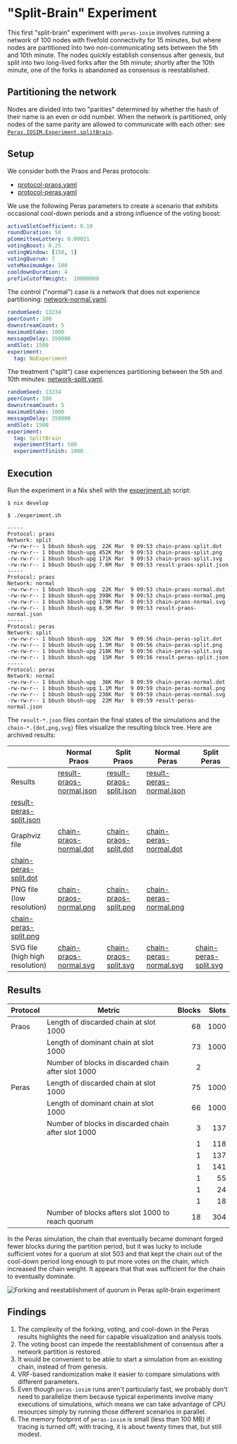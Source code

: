 # "Split-Brain" Experiment

This first "split-brain" experiment with `peras-iosim` involves running a network of 100 nodes with fivefold connectivity for 15 minutes, but where nodes are partitioned into two non-communicating sets between the 5th and 10th minute. The nodes quickly establish consensus after genesis, but split into two long-lived forks after the 5th minute; shortly after the 10th minute, one of the forks is abandoned as consensus is reestablished.


## Partitioning the network

Nodes are divided into two "parities" determined by whether the hash of their name is an even or odd number. When the network is partitioned, only nodes of the same parity are allowed to communicate with each other: see [`Peras.IOSIM.Experiment.splitBrain`](../../src/Peras/IOSim/Experiment.hs).


## Setup

We consider both the Praos and Peras protocols:

- [protocol-praos.yaml](protocol-praos.yaml)
- [protocol-peras.yaml](protocol-peras.yaml)

We use the following Peras parameters to create a scenario that exhibits occasional cool-down periods and a strong influence of the voting boost:

```yaml
activeSlotCoefficient: 0.10
roundDuration: 50
pCommitteeLottery: 0.00021
votingBoost: 0.25
votingWindow: [150, 1]
votingQuorum: 7
voteMaximumAge: 100
cooldownDuration: 4
prefixCutoffWeight:  10000000
```

The control ("normal") case is a network that does not experience partitioning: [network-normal.yaml](network-normal.yaml).

```yaml
randomSeed: 13234
peerCount: 100
downstreamCount: 5
maximumStake: 1000
messageDelay: 350000
endSlot: 1500
experiment:
  tag: NoExperiment
```

The treatment ("split") case experiences partitioning between the 5th and 10th minutes: [network-split.yaml](network-split.yaml).

```yaml
randomSeed: 13234
peerCount: 100
downstreamCount: 5
maximumStake: 1000
messageDelay: 350000
endSlot: 1500
experiment:
  tag: SplitBrain
  experimentStart: 500
  experimentFinish: 1000
```


## Execution

Run the experiment in a Nix shell with the [experiment.sh](experimeht.sh) script:

```console
$ nix develop

$ ./experiment.sh

-----
Protocol: praos
Network: split
-rw-rw-r-- 1 bbush bbush-upg  22K Mar  9 09:53 chain-praos-split.dot
-rw-rw-r-- 1 bbush bbush-upg 452K Mar  9 09:53 chain-praos-split.png
-rw-rw-r-- 1 bbush bbush-upg 171K Mar  9 09:53 chain-praos-split.svg
-rw-rw-r-- 1 bbush bbush-upg 7.6M Mar  9 09:53 result-praos-split.json
-----
Protocol: praos
Network: normal
-rw-rw-r-- 1 bbush bbush-upg  22K Mar  9 09:53 chain-praos-normal.dot
-rw-rw-r-- 1 bbush bbush-upg 398K Mar  9 09:53 chain-praos-normal.png
-rw-rw-r-- 1 bbush bbush-upg 170K Mar  9 09:53 chain-praos-normal.svg
-rw-rw-r-- 1 bbush bbush-upg 8.5M Mar  9 09:53 result-praos-normal.json
-----
Protocol: peras
Network: split
-rw-rw-r-- 1 bbush bbush-upg  32K Mar  9 09:56 chain-peras-split.dot
-rw-rw-r-- 1 bbush bbush-upg 1.5M Mar  9 09:56 chain-peras-split.png
-rw-rw-r-- 1 bbush bbush-upg 218K Mar  9 09:56 chain-peras-split.svg
-rw-rw-r-- 1 bbush bbush-upg  15M Mar  9 09:56 result-peras-split.json
-----
Protocol: peras
Network: normal
-rw-rw-r-- 1 bbush bbush-upg  36K Mar  9 09:59 chain-peras-normal.dot
-rw-rw-r-- 1 bbush bbush-upg 1.1M Mar  9 09:59 chain-peras-normal.png
-rw-rw-r-- 1 bbush bbush-upg 236K Mar  9 09:59 chain-peras-normal.svg
-rw-rw-r-- 1 bbush bbush-upg  22M Mar  9 09:59 result-peras-normal.json
```

The `result-*.json` files contain the final states of the simulations and the `chain-*.{dot,png,svg}` files visualize the resulting block tree. Here are archived results:

|                                 | Normal Praos | Split Praos | Normal Peras | Split Peras |
|---------------------------------|--------------|-------------|--------------|-------------|
| Results                         | [result-praos-normal.json](https://ipfs.io/ipfs/QmdbfyV2d6iDSqqp7GrbQiNTrUZiwRE6E676PN94n9wxoQ) | [result-praos-split.json](https://ipfs.io/ipfs/QmZ2YJT3bFB3Jsc2Pa8ABaaEum5vPR35crLTnuhznZsA4m) | [result-peras-normal.json](https://ipfs.io/ipfs/QmZwQ83UvnnvGrRxsoVKUSuBDDJEXZoSzyqhWwFBisVEyg) |
[result-peras-split.json](https://ipfs.io/ipfs/QmVxYWVHCKhrSvu5rrZMTmC4SdsMRzZ5hce32Bmk2mNpyq) |
| Graphviz file                   | [chain-praos-normal.dot](https://ipfs.io/ipfs/QmQFMsPP8H5Ab8jtBiANYUXeacf8wt4UC8o1zhc2RZJ9Ky) | [chain-praos-split.dot](https://ipfs.io/ipfs/QmZEwYXsjhUznS2TYHwxGzgyBkDSiJnYJPr7TNAfjYdsWa) | [chain-peras-normal.dot](https://ipfs.io/ipfs/Qmbdu7xiQ9kJHbheQCxZXE9zVmBMLCuCCtjsLnfht2RQXi) |
[chain-peras-split.dot](https://ipfs.io/ipfs/Qmf2qVfcD5ug6TF5HdNPAFpDnZkosRcZ3SKrnsywV1Jtxi) |
| PNG file (low resolution)       | [chain-praos-normal.png](https://ipfs.io/ipfs/QmT2t4UGcrUrTBSjNCC9MMqtwH1scoE5SCe6Wvd6PF16FT) | [chain-praos-split.png](https://ipfs.io/ipfs/QmcfhBuPV2pht2Yfm9dwYqcqdrS3dh6fWVaZ6MbYxDYuyL) | [chain-peras-normal.png](https://ipfs.io/ipfs/QmNds5SBK8QiYd1PiRCmFT5PK5HMxgeuiLXiL4nMbSr8Wb) |
[chain-peras-split.png](https://ipfs.io/ipfs/QmZcTfENLsmFKbwfir8HN1SmzsyjoBVQSQg3eiUwKYdgMx) |
| SVG file (high high resolution) | [chain-praos-normal.svg](https://ipfs.io/ipfs/QmefJ5zBw4cPMK75NC9pFQYkzSWbhN1vTFpqQuuKpGFm54) | [chain-praos-split.svg](https://ipfs.io/ipfs/QmQeVPQgiBdeEzHpr18dQTeo9ovZmSSsug4BetsnAuUoHR) | [chain-peras-normal.svg](https://ipfs.io/ipfs/QmRxG2VvrjNpv1t55Su2sbbvuuR6SkhibLLUhaLEubUV8L) | [chain-peras-split.svg](https://ipfs.io/ipfs/QmYkET8rbRZwhNg5bUWvrkyhu9QFwc3yrsW1Fkrtbcrz14) |


## Results

| Protocol | Metric                                              | Blocks | Slots |
|----------|-----------------------------------------------------|-------:|------:|
| Praos    | Length of discarded chain at slot 1000              |     68 |  1000 |
|          | Length of dominant chain at slot 1000               |     73 |  1000 |
|          | Number of blocks in discarded chain after slot 1000 |      2 |       |
| Peras    | Length of discarded chain at slot 1000              |     75 |  1000 |
|          | Length of dominant chain at slot 1000               |     66 |  1000 |
|          | Number of blocks in discarded chain after slot 1000 |      3 |   137 |
|          |                                                     |      1 |   118 |
|          |                                                     |      1 |   137 |
|          |                                                     |      1 |   141 |
|          |                                                     |      1 |    55 |
|          |                                                     |      1 |    24 |
|          |                                                     |      1 |    18 |
|          | Number of blocks afters slot 1000 to reach quorum   |     18 |   304 |

In the Peras simulation, the chain that eventually became dominant forged fewer blocks during the partition period, but it was lucky to include sufficient votes for a quorum at slot 503 and that kept the chain out of the cool-down period long enough to put more votes on the chain, which increased the chain weight. It appears that that was sufficient for the chain to eventually dominate.

![Forking and reestablishment of quorum in Peras split-brain experiment](https://ipfs.io/ipfs/QmXmYdLpVa65zNfrHf15wEQ6SjSALwiRFoaX1NvvcAkYvy)


## Findings

1. The complexity of the forking, voting, and cool-down in the Peras results highlights the need for capable visualization and analysis tools.
2. The voting boost can impede the reestablishment of consensus after a network partition is restored.
3. It would be convenient to be able to start a simulation from an existing chain, instead of from genesis.
4. VRF-based randomization make it easier to compare simulations with different parameters. 
5. Even though `peras-iosim` runs aren't particularly fast, we probably don't need to parallelize them because typical experiments involve many executions of simulations, which means we can take advantage of CPU resources simply by running those different scenarios in parallel.
6. The memory footprint of `peras-iosim` is small (less than 100 MB) if tracing is turned off; with tracing, it is about twenty times that, but still modest.
